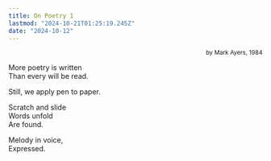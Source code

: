 ```yaml
---
title: On Poetry 1
lastmod: "2024-10-21T01:25:19.245Z"
date: "2024-10-12"
---
```


<div style="text-align: right"><small>by Mark Ayers, 1984</small></div>

More poetry is written\
Than every will be read.

Still, we apply pen to paper.

Scratch and slide\
Words unfold\
Are found.

Melody in voice,\
Expressed.
